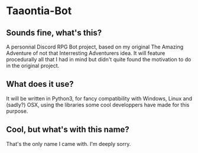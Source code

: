 # Taaontia-Bot

## Sounds fine, what's this?

A personnal Discord RPG Bot project, based on my original The Amazing Adventure of not that Interresting Adventurers idea.
It will feature procedurally all that I had in mind but didn't quite found the motivation to do in the original project.


## What does it use?

It will be written in Python3, for fancy compatibility with Windows, Linux and (sadly?) OSX, using the libraries some cool developpers have made for this purpose.


## Cool, but what's with this name?

That's the only name I came with. I'm deeply sorry.